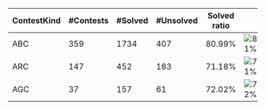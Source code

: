 | ContestKind | #Contests | #Solved | #Unsolved | Solved ratio | |
| - | - | - | - | - | - |
| ABC | 359 | 1734 | 407 | 80.99% | ![81%](https://progress-bar.xyz/81?title=Solved) |
| ARC | 147 | 452 | 183 | 71.18% | ![71%](https://progress-bar.xyz/71?title=Solved) |
| AGC | 37 | 157 | 61 | 72.02% | ![72%](https://progress-bar.xyz/72?title=Solved) |

